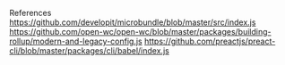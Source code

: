 References
https://github.com/developit/microbundle/blob/master/src/index.js
https://github.com/open-wc/open-wc/blob/master/packages/building-rollup/modern-and-legacy-config.js
https://github.com/preactjs/preact-cli/blob/master/packages/cli/babel/index.js